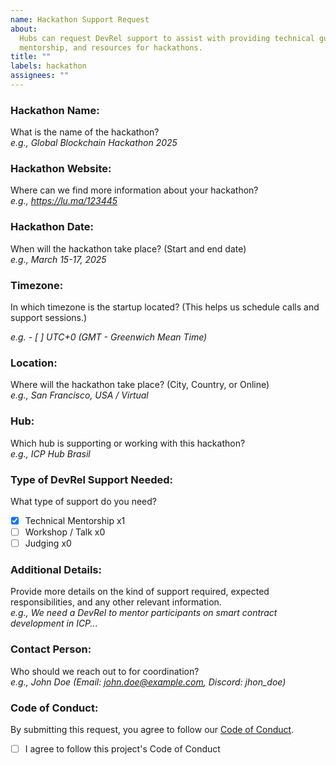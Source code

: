 ```yaml
---
name: Hackathon Support Request
about:
  Hubs can request DevRel support to assist with providing technical guidance,
  mentorship, and resources for hackathons.
title: ""
labels: hackathon
assignees: ""
---
```


### Hackathon Name:

What is the name of the hackathon?  
_e.g., Global Blockchain Hackathon 2025_

### Hackathon Website:

Where can we find more information about your hackathon?  
_e.g., https://lu.ma/123445_

### Hackathon Date:

When will the hackathon take place? (Start and end date)  
_e.g., March 15-17, 2025_

### Timezone:

In which timezone is the startup located? (This helps us schedule calls and support sessions.)

_e.g. - [ ] UTC+0 (GMT - Greenwich Mean Time)_

### Location:

Where will the hackathon take place? (City, Country, or Online)  
_e.g., San Francisco, USA / Virtual_

### Hub:

Which hub is supporting or working with this hackathon?  
_e.g., ICP Hub Brasil_

### Type of DevRel Support Needed:

What type of support do you need?

- [x] Technical Mentorship x1
- [ ] Workshop / Talk x0
- [ ] Judging x0

### Additional Details:

Provide more details on the kind of support required, expected responsibilities, and any other relevant information.  
_e.g., We need a DevRel to mentor participants on smart contract development in ICP..._

### Contact Person:

Who should we reach out to for coordination?  
_e.g., John Doe (Email: john.doe@example.com, Discord: jhon_doe)_

### Code of Conduct:

By submitting this request, you agree to follow our [Code of Conduct](https://example.com).

- [ ] I agree to follow this project's Code of Conduct
